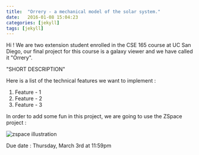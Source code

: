 ```yaml
---
title:  "Orrery - a mechanical model of the solar system."
date:   2016-01-08 15:04:23
categories: [jekyll]
tags: [jekyll]
---
```


Hi !
We are two extension student enrolled in the CSE 165 course at UC San Diego, our final project for this course is a galaxy viewer and we have called it "Orrery".

"SHORT DESCRIPTION"

Here is a list of the technical features we want to implement :

1. Feature - 1
2. Feature - 2
3. Feature - 3

In order to add some fun in this project, we are going to use the ZSpace project :

![zspace illustration](http://d2n4wb9orp1vta.cloudfront.net/resources/images/cdn/cms/062013ADP_Feature_zSpaceFig2b.jpg "ZSpace illustration")

Due date : Thursday, March 3rd at 11:59pm
